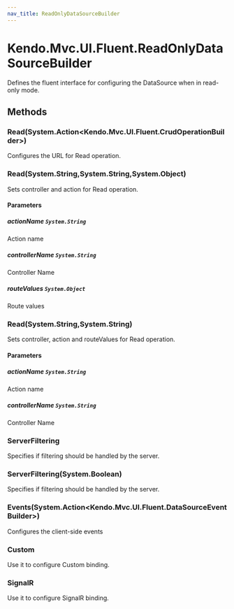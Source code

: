 ```yaml
---
nav_title: ReadOnlyDataSourceBuilder
---
```


# Kendo.Mvc.UI.Fluent.ReadOnlyDataSourceBuilder
Defines the fluent interface for configuring the DataSource when in read-only mode.




## Methods


### Read(System.Action\<Kendo.Mvc.UI.Fluent.CrudOperationBuilder\>)
Configures the URL for Read operation.





### Read(System.String,System.String,System.Object)
Sets controller and action for Read operation.


#### Parameters

##### actionName `System.String`
Action name

##### controllerName `System.String`
Controller Name

##### routeValues `System.Object`
Route values





### Read(System.String,System.String)
Sets controller, action and routeValues for Read operation.


#### Parameters

##### actionName `System.String`
Action name

##### controllerName `System.String`
Controller Name





### ServerFiltering
Specifies if filtering should be handled by the server.





### ServerFiltering(System.Boolean)
Specifies if filtering should be handled by the server.





### Events(System.Action\<Kendo.Mvc.UI.Fluent.DataSourceEventBuilder\>)
Configures the client-side events





### Custom
Use it to configure Custom binding.





### SignalR
Use it to configure SignalR binding.






